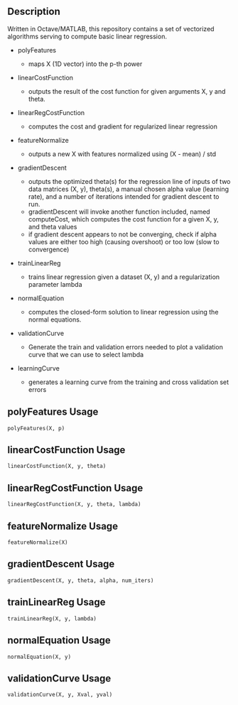 ## Description
Written in Octave/MATLAB, this repository contains a set of vectorized algorithms serving to compute basic linear regression. 

- polyFeatures
  - maps X (1D vector) into the p-th power

- linearCostFunction
  - outputs the result of the cost function for given arguments X, y and theta.
  
- linearRegCostFunction
  - computes the cost and gradient for regularized linear regression
  
- featureNormalize
  - outputs a new X with features normalized using (X - mean) / std
  
- gradientDescent
  - outputs the optimized theta(s) for the regression line of inputs of two data matrices (X, y), theta(s), a manual chosen alpha value (learning rate), and a number of iterations intended for gradient descent to run.
  - gradientDescent will invoke another function included, named computeCost, which computes the cost function for a given X, y, and theta values
  - if gradient descent appears to not be converging, check if alpha values are either too high (causing overshoot) or too low (slow to convergence)
  
- trainLinearReg
  - trains linear regression given a dataset (X, y) and a regularization parameter lambda
  
- normalEquation
  - computes the closed-form solution to linear regression using the normal equations.
  
- validationCurve
  - Generate the train and validation errors needed to plot a validation curve that we can use to select lambda

- learningCurve
  - generates a learning curve from the training and cross validation set errors 

## polyFeatures Usage
```
polyFeatures(X, p)
```
## linearCostFunction Usage
```
linearCostFunction(X, y, theta)
```
## linearRegCostFunction Usage
```
linearRegCostFunction(X, y, theta, lambda)
```
## featureNormalize Usage
```
featureNormalize(X)
```
## gradientDescent Usage
```
gradientDescent(X, y, theta, alpha, num_iters)
```
## trainLinearReg Usage
```
trainLinearReg(X, y, lambda)
```
## normalEquation Usage
```
normalEquation(X, y)
```
## validationCurve Usage
```
validationCurve(X, y, Xval, yval)
```
